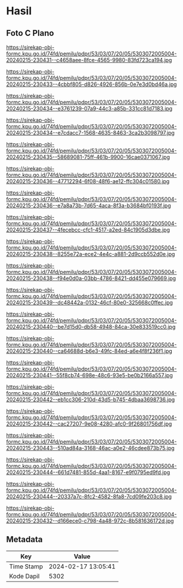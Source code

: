 # Hasil

## Foto C Plano

https://sirekap-obj-formc.kpu.go.id/74fd/pemilu/pdpr/53/03/07/20/05/5303072005004-20240215-230431--c4658aee-8fce-4565-9980-83fd723ca194.jpg

https://sirekap-obj-formc.kpu.go.id/74fd/pemilu/pdpr/53/03/07/20/05/5303072005004-20240215-230433--4cbbf805-d826-4926-856b-0e7e3d0bd46a.jpg

https://sirekap-obj-formc.kpu.go.id/74fd/pemilu/pdpr/53/03/07/20/05/5303072005004-20240215-230434--e3761239-07a9-44c3-a85b-331cc81d7183.jpg

https://sirekap-obj-formc.kpu.go.id/74fd/pemilu/pdpr/53/03/07/20/05/5303072005004-20240215-230434--e7cdacc7-1568-4635-8463-3ca2b3098797.jpg

https://sirekap-obj-formc.kpu.go.id/74fd/pemilu/pdpr/53/03/07/20/05/5303072005004-20240215-230435--58689081-75ff-461b-9900-16cae0371067.jpg

https://sirekap-obj-formc.kpu.go.id/74fd/pemilu/pdpr/53/03/07/20/05/5303072005004-20240215-230436--47712294-6f08-48f6-ae12-ffc304c01580.jpg

https://sirekap-obj-formc.kpu.go.id/74fd/pemilu/pdpr/53/03/07/20/05/5303072005004-20240215-230436--e7a8a73b-7d65-4aca-8f3a-b3684bf0193f.jpg

https://sirekap-obj-formc.kpu.go.id/74fd/pemilu/pdpr/53/03/07/20/05/5303072005004-20240215-230437--4fecebcc-cfc1-4517-a2ed-84c1905d3dbe.jpg

https://sirekap-obj-formc.kpu.go.id/74fd/pemilu/pdpr/53/03/07/20/05/5303072005004-20240215-230438--8255e72a-ece2-4e4c-a881-2d9ccb552d0e.jpg

https://sirekap-obj-formc.kpu.go.id/74fd/pemilu/pdpr/53/03/07/20/05/5303072005004-20240215-230438--f94e0d0a-03bb-4786-8421-dd455e079669.jpg

https://sirekap-obj-formc.kpu.go.id/74fd/pemilu/pdpr/53/03/07/20/05/5303072005004-20240215-230439--dc48442a-0132-46cf-80e0-325668c0ffec.jpg

https://sirekap-obj-formc.kpu.go.id/74fd/pemilu/pdpr/53/03/07/20/05/5303072005004-20240215-230440--be7d15d0-db58-4948-84ca-30e833519cc0.jpg

https://sirekap-obj-formc.kpu.go.id/74fd/pemilu/pdpr/53/03/07/20/05/5303072005004-20240215-230440--ca64688d-b6e3-49fc-84ed-a6e4f8f236f1.jpg

https://sirekap-obj-formc.kpu.go.id/74fd/pemilu/pdpr/53/03/07/20/05/5303072005004-20240215-230441--55f8cb74-698e-48c6-93e5-be0b2166a557.jpg

https://sirekap-obj-formc.kpu.go.id/74fd/pemilu/pdpr/53/03/07/20/05/5303072005004-20240215-230442--eb1cc306-210d-43d5-b745-4dbaa3698736.jpg

https://sirekap-obj-formc.kpu.go.id/74fd/pemilu/pdpr/53/03/07/20/05/5303072005004-20240215-230442--cac27207-9e08-4280-afc0-9f26801756df.jpg

https://sirekap-obj-formc.kpu.go.id/74fd/pemilu/pdpr/53/03/07/20/05/5303072005004-20240215-230443--510ad84a-3168-46ac-a0e2-46cdee873b75.jpg

https://sirekap-obj-formc.kpu.go.id/74fd/pemilu/pdpr/53/03/07/20/05/5303072005004-20240215-230444--661d7481-855d-4aa1-8167-e9f0795ed9fd.jpg

https://sirekap-obj-formc.kpu.go.id/74fd/pemilu/pdpr/53/03/07/20/05/5303072005004-20240215-230444--20337a7c-8fc2-4582-8fa8-7cd09fe203c8.jpg

https://sirekap-obj-formc.kpu.go.id/74fd/pemilu/pdpr/53/03/07/20/05/5303072005004-20240215-230432--d166ece0-c798-4a48-972c-8b581636172d.jpg


## Metadata

| Key        | Value               |
| ---------- | ------------------- |
| Time Stamp | 2024-02-17 13:05:41 |
| Kode Dapil | 5302                |



